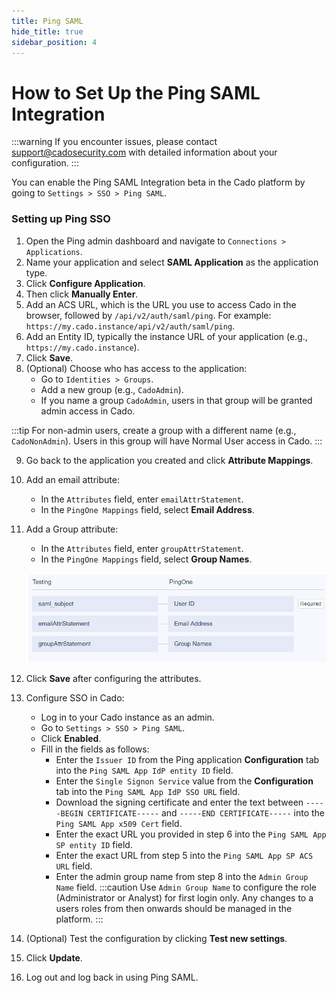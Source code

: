 ```yaml
---
title: Ping SAML
hide_title: true
sidebar_position: 4
---
```


# How to Set Up the Ping SAML Integration

:::warning
If you encounter issues, please contact support@cadosecurity.com with detailed information about your configuration.
:::

You can enable the Ping SAML Integration beta in the Cado platform by going to `Settings > SSO > Ping SAML`.

### Setting up Ping SSO

1. Open the Ping admin dashboard and navigate to `Connections > Applications`.
2. Name your application and select **SAML Application** as the application type.
3. Click **Configure Application**.
4. Then click **Manually Enter**.
5. Add an ACS URL, which is the URL you use to access Cado in the browser, followed by `/api/v2/auth/saml/ping`. For example: `https://my.cado.instance/api/v2/auth/saml/ping`.
6. Add an Entity ID, typically the instance URL of your application (e.g., `https://my.cado.instance`).
7. Click **Save**.
8. (Optional) Choose who has access to the application:
   - Go to `Identities > Groups`.
   - Add a new group (e.g., `CadoAdmin`).
   - If you name a group `CadoAdmin`, users in that group will be granted admin access in Cado.

:::tip
For non-admin users, create a group with a different name (e.g., `CadoNonAdmin`). Users in this group will have Normal User access in Cado.
:::

9. Go back to the application you created and click **Attribute Mappings**.
10. Add an email attribute:
    - In the `Attributes` field, enter `emailAttrStatement`.
    - In the `PingOne Mappings` field, select **Email Address**.
11. Add a Group attribute:
    - In the `Attributes` field, enter `groupAttrStatement`.
    - In the `PingOne Mappings` field, select **Group Names**.

    ![Ping Attribute Statement](/img/ping-attribute-statement.png)

12. Click **Save** after configuring the attributes.
13. Configure SSO in Cado:
    - Log in to your Cado instance as an admin.
    - Go to `Settings > SSO > Ping SAML`.
    - Click **Enabled**.
    - Fill in the fields as follows:
      - Enter the `Issuer ID` from the Ping application **Configuration** tab into the `Ping SAML App IdP entity ID` field.
      - Enter the `Single Signon Service` value from the **Configuration** tab into the `Ping SAML App IdP SSO URL` field.
      - Download the signing certificate and enter the text between `-----BEGIN CERTIFICATE-----` and `-----END CERTIFICATE-----` into the `Ping SAML App x509 Cert` field.
      - Enter the exact URL you provided in step 6 into the `Ping SAML App SP entity ID` field.
      - Enter the exact URL from step 5 into the `Ping SAML App SP ACS URL` field.
      - Enter the admin group name from step 8 into the `Admin Group Name` field.
:::caution
Use `Admin Group Name` to configure the role (Administrator or Analyst) for first login only. Any changes to a users roles from then onwards should be managed in the platform.
:::
14. (Optional) Test the configuration by clicking **Test new settings**.
15. Click **Update**.
16. Log out and log back in using Ping SAML.
